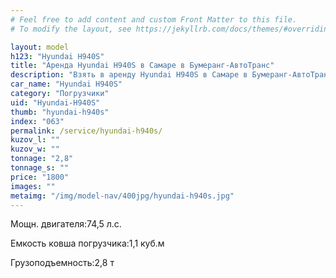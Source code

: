 ```yaml
---
# Feel free to add content and custom Front Matter to this file.
# To modify the layout, see https://jekyllrb.com/docs/themes/#overriding-theme-defaults

layout: model
h123: "Hyundai H940S"
title: "Аренда Hyundai H940S в Самаре в Бумеранг-АвтоТранс"
description: "Взять в аренду Hyundai H940S в Самаре в Бумеранг-АвтоТранс"
car_name: "Hyundai H940S"
category: "Погрузчики"
uid: "Hyundai-H940S"
thumb: "hyundai-h940s"
index: "063"
permalink: /service/hyundai-h940s/
kuzov_l: ""
kuzov_w: ""
tonnage: "2,8"
tonnage_s: ""
price: "1800"
images: ""
metaimg: "/img/model-nav/400jpg/hyundai-h940s.jpg"
---
```


<p><span>Мощн. двигателя:</span><span>74,5 л.с.</span></p>

<p><span>Емкость ковша погрузчика:</span><span>1,1 куб.м</span></p>

<p><span>Грузоподъемность:</span><span>2,8 т</span></p>
